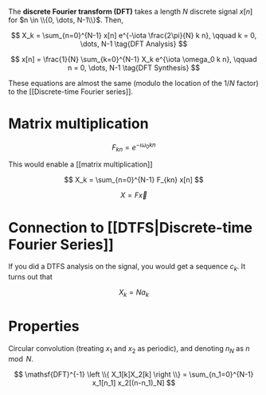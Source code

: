 The **discrete Fourier transform (DFT)** takes a length $N$ discrete signal $x[n]$ for $n \in \\{0, \dots, N-1\\}$. Then,

$$
X_k = \sum_{n=0}^{N-1} x[n] e^{-\iota \frac{2\pi}{N} k n}, \qquad k = 0, \dots, N-1 \tag{DFT Analysis}
$$

$$
x[n] = \frac{1}{N} \sum_{k=0}^{N-1} X_k e^{\iota \omega_0 k n}, \qquad n = 0, \dots, N-1 \tag{DFT Synthesis}
$$

These equations are almost the same (modulo the location of the $1/N$ factor) to the [[Discrete-time Fourier series]].

# Matrix multiplication

$$
F_{kn} = e^{-\iota \omega_0 kn}
$$

This would enable a [[matrix multiplication]]

$$
X_k = \sum_{n=0}^{N-1} F_{kn} x[n]
$$

$$
X = F \vec{x}
$$

# Connection to [[DTFS|Discrete-time Fourier Series]]

If you did a DTFS analysis on the signal, you would get a sequence $c_k$. It turns out that

$$
X_k = N a_k
$$

# Properties

Circular convolution (treating $x_1$ and $x_2$ as periodic), and denoting $n_N$ as $n \mod N$.

$$
\mathsf{DFT}^{-1} \left \\{ X_1[k]X_2[k] \right \\} = \sum_{n_1=0}^{N-1} x_1[n_1] x_2[(n-n_1)_N]
$$